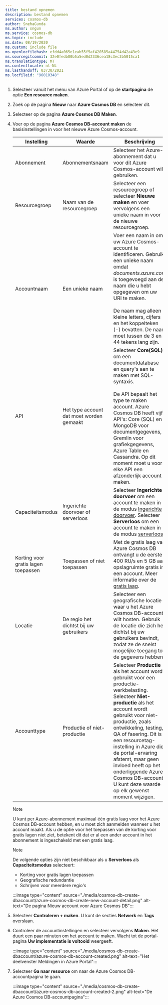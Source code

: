 ```yaml
---
title: bestand opnemen
description: bestand opnemen
services: cosmos-db
author: SnehaGunda
ms.author: sngun
ms.service: cosmos-db
ms.topic: include
ms.date: 08/19/2020
ms.custom: include file
ms.openlocfilehash: efdd4a065e1eab55f5af420585a44754d42a43e9
ms.sourcegitcommit: 32e0fedb80b5a5ed0d2336cea18c3ec3b5015ca1
ms.translationtype: MT
ms.contentlocale: nl-NL
ms.lasthandoff: 03/30/2021
ms.locfileid: "96010348"
---
```

1. Selecteer vanuit het menu van Azure Portal of op de **startpagina** de optie **Een resource maken**.

1. Zoek op de pagina **Nieuw** naar **Azure Cosmos DB** en selecteer dit.

1. Selecteer op de pagina **Azure Cosmos DB** **Maken**.

1. Voer op de pagina **Azure Cosmos DB-account maken** de basisinstellingen in voor het nieuwe Azure Cosmos-account. 

    |Instelling|Waarde|Beschrijving |
    |---|---|---|
    |Abonnement|Abonnementsnaam|Selecteer het Azure-abonnement dat u voor dit Azure Cosmos-account wilt gebruiken. |
    |Resourcegroep|Naam van de resourcegroep|Selecteer een resourcegroep of selecteer **Nieuwe maken** en voer vervolgens een unieke naam in voor de nieuwe resourcegroep. |
    |Accountnaam|Een unieke naam|Voer een naam in om uw Azure Cosmos-account te identificeren. Gebruik een unieke naam omdat *documents.azure.com* is toegevoegd aan de naam die u hebt opgegeven om uw URI te maken.<br><br>De naam mag alleen kleine letters, cijfers en het koppelteken (-) bevatten. De naam moet tussen de 3 en 44 tekens lang zijn.|
    |API|Het type account dat moet worden gemaakt|Selecteer **Core(SQL)** om een documentdatabase en query's aan te maken met SQL-syntaxis. <br><br>De API bepaalt het type te maken account. Azure Cosmos DB heeft vijf API's: Core (SQL) en MongoDB voor documentgegevens, Gremlin voor grafiekgegevens, Azure Table en Cassandra. Op dit moment moet u voor elke API een afzonderlijk account maken. |
    |Capaciteitsmodus|Ingerichte doorvoer of serverloos|Selecteer **Ingerichte doorvoer** om een account te maken in de modus [Ingerichte doorvoer](../articles/cosmos-db/set-throughput.md). Selecteer **Serverloos** om een account te maken in de modus [serverloos](../articles/cosmos-db/serverless.md).|
    |Korting voor gratis lagen toepassen|Toepassen of niet toepassen|Met de gratis laag van Azure Cosmos DB ontvangt u de eerste 400 RU/s en 5 GB aan opslagruimte gratis in een account. Meer informatie over de [gratis laag](https://azure.microsoft.com/pricing/details/cosmos-db/).|
    |Locatie|De regio het dichtst bij uw gebruikers|Selecteer een geografische locatie waar u het Azure Cosmos DB-account wilt hosten. Gebruik de locatie die zich het dichtst bij uw gebruikers bevindt, zodat ze de snelst mogelijke toegang tot de gegevens hebben.|
    |Accounttype|Productie of niet-productie|Selecteer **Productie** als het account wordt gebruikt voor een productie-werkbelasting. Selecteer **Niet-productie** als het account wordt gebruikt voor niet-productie, zoals ontwikkeling, testing, QA of fasering. Dit is een resourcetag-instelling in Azure die de portal-ervaring afstemt, maar geen invloed heeft op het onderliggende Azure Cosmos DB-account. U kunt deze waarde op elk gewenst moment wijzigen.|

    > [!NOTE]
    > U kunt per Azure-abonnement maximaal één gratis laag voor het Azure Cosmos DB-account hebben, en u moet zich aanmelden wanneer u het account maakt. Als u de optie voor het toepassen van de korting voor gratis lagen niet ziet, betekent dit dat er al een ander account in het abonnement is ingeschakeld met een gratis laag.
   
    > [!NOTE]
    > De volgende opties zijn niet beschikbaar als u **Serverloos** als **Capaciteitsmodus** selecteert:
    > - Korting voor gratis lagen toepassen
    > - Geografische redundantie
    > - Schrijven voor meerdere regio's
    
    :::image type="content" source="./media/cosmos-db-create-dbaccount/azure-cosmos-db-create-new-account-detail.png" alt-text="De pagina Nieuw account voor Azure Cosmos DB":::

1. Selecteer **Controleren + maken**. U kunt de secties **Netwerk** en **Tags** overslaan.

1. Controleer de accountinstellingen en selecteer vervolgens **Maken**. Het duurt een paar minuten om het account te maken. Wacht tot de portal-pagina **Uw implementatie is voltooid** weergeeft. 

    :::image type="content" source="./media/cosmos-db-create-dbaccount/azure-cosmos-db-account-created.png" alt-text="Het deelvenster Meldingen in Azure Portal":::

1. Selecteer **Ga naar resource** om naar de Azure Cosmos DB-accountpagina te gaan. 

    :::image type="content" source="./media/cosmos-db-create-dbaccount/azure-cosmos-db-account-created-2.png" alt-text="De Azure Cosmos DB-accountpagina":::
